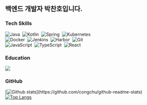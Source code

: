 ## 백엔드 개발자 박찬호입니다.

### Tech Skills
![Java](https://img.shields.io/badge/-Java-05122A?style=flat&logo=Java)&nbsp;
![Kotlin](https://img.shields.io/badge/-Kotlin-05122A?style=flat&logo=Kotlin)&nbsp;
![Spring](https://img.shields.io/badge/-Spring-05122A?style=flat&logo=Spring)&nbsp;
![Kubernetes](https://img.shields.io/badge/-Kubernetes-05122A?style=flat&logo=Kubernetes)&nbsp;\
![Docker](https://img.shields.io/badge/-Docker-05122A?style=flat&logo=Docker)&nbsp;
![Jenkins](https://img.shields.io/badge/-Jenkins-05122A?style=flat&logo=Jenkins)&nbsp;
![Harbor](https://img.shields.io/badge/-Harbor-05122A?style=flat&logo=Harbor)&nbsp;
![Git](https://img.shields.io/badge/-Git-05122A?style=flat&logo=Git)&nbsp;\
![JavaScript](https://img.shields.io/badge/-JavaScript-05122A?style=flat&logo=javascript)&nbsp;
![TypeScript](https://img.shields.io/badge/-TypeScript-05122A?style=flat&logo=typescript)&nbsp;
![React](https://img.shields.io/badge/-React-05122A?style=flat&logo=React)&nbsp;

### Education
<a href="https://hhpluscertificateofcompletion.oopy.io/">
  <img src="https://static.spartacodingclub.kr/hanghae99/plus/completion/badge_black.svg" />
</a>


### GitHub
[![Github stats](https://github-readme-stats.vercel.app/api?username=tareun3406&show_icons=true&theme=algolia&include_all_commits=true&count_private=true")](https://github.com/congchu/github-readme-stats)
[![Top Langs](https://github-readme-stats.vercel.app/api/top-langs/?username=tareun3406&layout=compact&theme=algolia)](https://github.com/congchu/github-readme-stats)



<!--
**Tareun3406/Tareun3406** is a ✨ _special_ ✨ repository because its `README.md` (this file) appears on your GitHub profile.

Here are some ideas to get you started:

- 🔭 I’m currently working on ...
- 🌱 I’m currently learning ...
- 👯 I’m looking to collaborate on ...
- 🤔 I’m looking for help with ...
- 💬 Ask me about ...
- 📫 How to reach me: ...
- 😄 Pronouns: ...
- ⚡ Fun fact: ...
-->
